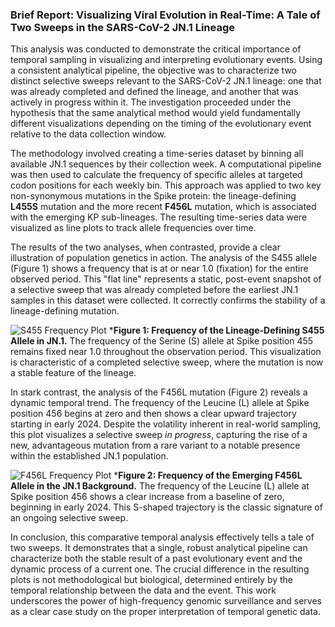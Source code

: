 ### **Brief Report: Visualizing Viral Evolution in Real-Time: A Tale of Two Sweeps in the SARS-CoV-2 JN.1 Lineage**

This analysis was conducted to demonstrate the critical importance of temporal sampling in visualizing and interpreting evolutionary events. Using a consistent analytical pipeline, the objective was to characterize two distinct selective sweeps relevant to the SARS-CoV-2 JN.1 lineage: one that was already completed and defined the lineage, and another that was actively in progress within it. The investigation proceeded under the hypothesis that the same analytical method would yield fundamentally different visualizations depending on the timing of the evolutionary event relative to the data collection window.

The methodology involved creating a time-series dataset by binning all available JN.1 sequences by their collection week. A computational pipeline was then used to calculate the frequency of specific alleles at targeted codon positions for each weekly bin. This approach was applied to two key non-synonymous mutations in the Spike protein: the lineage-defining **L455S** mutation and the more recent **F456L** mutation, which is associated with the emerging KP sub-lineages. The resulting time-series data were visualized as line plots to track allele frequencies over time.

The results of the two analyses, when contrasted, provide a clear illustration of population genetics in action. The analysis of the S455 allele (Figure 1) shows a frequency that is at or near 1.0 (fixation) for the entire observed period. This "flat line" represents a static, post-event snapshot of a selective sweep that was already completed before the earliest JN.1 samples in this dataset were collected. It correctly confirms the stability of a lineage-defining mutation.

<!-- Figure 1 Placeholder -->
![S455 Frequency Plot](../results/jn1_s455_frequency.png)
***Figure 1: Frequency of the Lineage-Defining S455 Allele in JN.1.** The frequency of the Serine (S) allele at Spike position 455 remains fixed near 1.0 throughout the observation period. This visualization is characteristic of a completed selective sweep, where the mutation is now a stable feature of the lineage.

In stark contrast, the analysis of the F456L mutation (Figure 2) reveals a dynamic temporal trend. The frequency of the Leucine (L) allele at Spike position 456 begins at zero and then shows a clear upward trajectory starting in early 2024. Despite the volatility inherent in real-world sampling, this plot visualizes a selective sweep *in progress*, capturing the rise of a new, advantageous mutation from a rare variant to a notable presence within the established JN.1 population.

<!-- Figure 2 Placeholder -->
![F456L Frequency Plot](../results/f456l_frequency.png)
***Figure 2: Frequency of the Emerging F456L Allele in the JN.1 Background.** The frequency of the Leucine (L) allele at Spike position 456 shows a clear increase from a baseline of zero, beginning in early 2024. This S-shaped trajectory is the classic signature of an ongoing selective sweep.

In conclusion, this comparative temporal analysis effectively tells a tale of two sweeps. It demonstrates that a single, robust analytical pipeline can characterize both the stable result of a past evolutionary event and the dynamic process of a current one. The crucial difference in the resulting plots is not methodological but biological, determined entirely by the temporal relationship between the data and the event. This work underscores the power of high-frequency genomic surveillance and serves as a clear case study on the proper interpretation of temporal genetic data.
